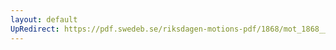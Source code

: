 ```yaml
---
layout: default
UpRedirect: https://pdf.swedeb.se/riksdagen-motions-pdf/1868/mot_1868__ak__00304/mot_1868__ak__00304_002.pdf
---
```

